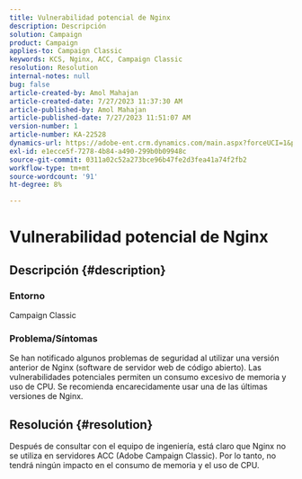 ```yaml
---
title: Vulnerabilidad potencial de Nginx
description: Descripción
solution: Campaign
product: Campaign
applies-to: Campaign Classic
keywords: KCS, Nginx, ACC, Campaign Classic
resolution: Resolution
internal-notes: null
bug: false
article-created-by: Amol Mahajan
article-created-date: 7/27/2023 11:37:30 AM
article-published-by: Amol Mahajan
article-published-date: 7/27/2023 11:51:07 AM
version-number: 1
article-number: KA-22528
dynamics-url: https://adobe-ent.crm.dynamics.com/main.aspx?forceUCI=1&pagetype=entityrecord&etn=knowledgearticle&id=2f24ebf6-712c-ee11-bdf4-6045bd006079
exl-id: e1ecce5f-7278-4b84-a490-299b0b09948c
source-git-commit: 0311a02c52a273bce96b47fe2d3fea41a74f2fb2
workflow-type: tm+mt
source-wordcount: '91'
ht-degree: 8%

---
```


# Vulnerabilidad potencial de Nginx

## Descripción {#description}


### <b>Entorno</b>

Campaign Classic



### <b>Problema/Síntomas</b>

Se han notificado algunos problemas de seguridad al utilizar una versión anterior de Nginx (software de servidor web de código abierto). Las vulnerabilidades potenciales permiten un consumo excesivo de memoria y uso de CPU. Se recomienda encarecidamente usar una de las últimas versiones de Nginx.


## Resolución {#resolution}


Después de consultar con el equipo de ingeniería, está claro que Nginx no se utiliza en servidores ACC (Adobe Campaign Classic). Por lo tanto, no tendrá ningún impacto en el consumo de memoria y el uso de CPU.
